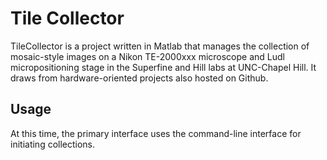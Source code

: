 # Tile Collector

TileCollector is a project written in Matlab that manages the collection of mosaic-style images on a Nikon TE-2000xxx microscope and Ludl micropositioning stage in the Superfine and Hill labs at UNC-Chapel Hill. It draws from hardware-oriented projects also hosted on Github.


## Usage

At this time, the primary interface uses the command-line interface for initiating collections.


